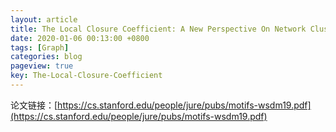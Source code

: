 ```yaml
---
layout: article
title: The Local Closure Coefficient: A New Perspective On Network Clustering
date: 2020-01-06 00:13:00 +0800
tags: [Graph]
categories: blog
pageview: true
key: The-Local-Closure-Coefficient
---
```






论文链接：[https://cs.stanford.edu/people/jure/pubs/motifs-wsdm19.pdf](https://cs.stanford.edu/people/jure/pubs/motifs-wsdm19.pdf)

